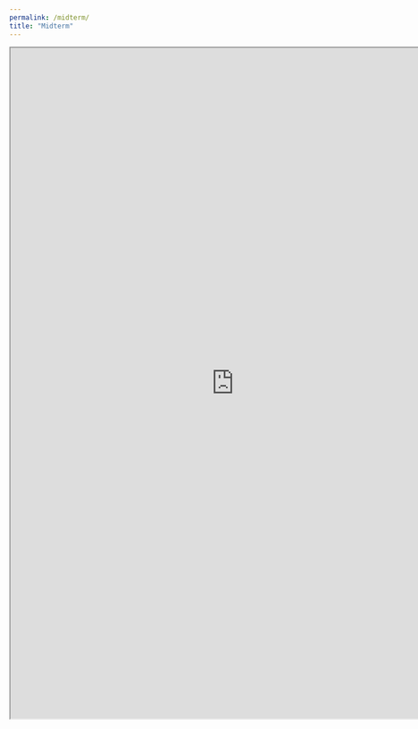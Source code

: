 ```yaml
---
permalink: /midterm/
title: "Midterm"
---
```


<iframe src="https://docs.google.com/document/d/e/2PACX-1vTr7C0VAX5oYjT0HgQ7j8wcOIjN7jJZv12KVr1TX8amSujYUaQwPxqiq2NZrVaQHJx8B1I1mpVlBgNc/pub?embedded=true" width="800" height="1200"></iframe>